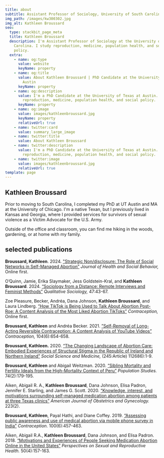 ```yaml
---
title: about
subtitle: Assistant Professor of Sociology, University of South Carolina
img_path: /images/kw300302.jpg
img_alt: Kathleen Broussard
seo:
  type: stackbit_page_meta
  title: Kathleen Broussard
  description: I'm Assistant Professor of Sociology at the University of South
    Carolina. I study reproduction, medicine, population health, and social
    policy.
  extra:
    - name: og:type
      value: website
      keyName: property
    - name: og:title
      value: About Kathleen Broussard | PhD Candidate at the University of Texas at
        Austin
      keyName: property
    - name: og:description
      value: I'm a PhD Candidate at the University of Texas at Austin. I study
        reproduction, medicine, population health, and social policy.
      keyName: property
    - name: og:image
      value: images/kathleenbroussard.jpg
      keyName: property
      relativeUrl: true
    - name: twitter:card
      value: summary_large_image
    - name: twitter:title
      value: About Kathleen Broussard
    - name: twitter:description
      value: I'm a PhD Candidate at the University of Texas at Austin. I study
        reproduction, medicine, population health, and social policy.
    - name: twitter:image
      value: images/kathleenbroussard.jpg
      relativeUrl: true
template: page
---
```

## Kathleen Broussard

Prior to moving to South Carolina, I completed my PhD at UT Austin and MA at the University of Chicago. I'm a native Texan, but I previously lived in Kansas and Georgia, where I provided services for survivors of sexual violence as a Victim Advocate for the U.S. Army. 

Outside of the office and classroom, you can find me hiking in the woods, gardening, or at home with my family. 

## selected publications

**Broussard, Kathleen**. 2024. ["Strategic Non/disclosure: The Role of Social Networks in Self-Managed Abortion”](https://journals.sagepub.com/doi/10.1177/00221465231215783) *Journal of Health and Social Behavior,* Online first.

O’Quinn, Jamie, Erika Slaymaker, Jess Goldstein-Kral, and **Kathleen Broussard**. 2024. [“Sociology from a Distance: Remote Interviews and Feminist Methods”](https://link.springer.com/article/10.1007/s11133-024-09556-y) *Qualitative Sociology,* 47:43-67. 

Zoe Pleasure, Becker, Andréa, Dana Johnson, **Kathleen Broussard**, and Laura Lindberg. [“How TikTok is Being Used to Talk About Abortion Post-Roe: A Content Analysis of the Most Liked Abortion TikToks”](https://doi.org/10.1016/j.contraception.2024.110384) *Contraception,* Online first. 

**Broussard, Kathleen** and Andréa Becker. 2021. [”Self-Removal of Long-Acting Reversible 
Contraception: A Content Analysis of YouTube Videos”](https://www.sciencedirect.com/science/article/pii/S0010782421003462?via%3Dihub) *Contraception,* 104(6):654-658. 

**Broussard, Kathleen.** 2020. [“The Changing Landscape of Abortion Care: Embodied Experiences of Structural Stigma in the Republic of Ireland and Northern Ireland”](https://doi.org/10.1016/j.socscimed.2019.112686) *Social Science and Medicine,* (245:Article) 112686):1-9.

**Broussard, Kathleen** and Abigail Weitzman. 2020. [“Sibling Mortality and Fertility Ideals from the High-Mortality Context of Peru”](https://doi.org/10.1080/00324728.2020.1737188) *Population Studies.* 74(2):179-195.

Aiken, Abigail R. A., **Kathleen Broussard**, Dana Johnson, Elisa Padron, Jennifer E. Starling, and James G. Scott. 2020. [“Knowledge, interest, and motivations surrounding self-managed medication abortion among patients at three Texas clinics”](https://doi.org/10.1016/j.ajog.2020.02.026) *American Journal of Obstetrics and Gynecology.* 223(2).

**Broussard, Kathleen**, Payal Hathi, and Diane Coffey. 2019. [“Assessing public awareness and use of medical abortion via mobile phone survey in India”](https://doi.org/10.1016/j.contraception.2019.08.005) *Contraception.* 100(6):457-463.

Aiken, Abigail R.A., **Kathleen Broussard**, Dana Johnson, and Elisa Padron. 2018. [“Motivations and Experiences of People Seeking Medication Abortion Online in the United States”](https://doi.org/10.1363/psrh.12073) *Perspectives on Sexual and Reproductive Health.* 50(4):157-163.